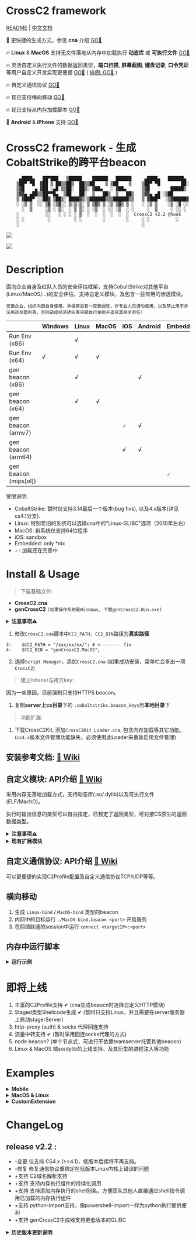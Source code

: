 # CrossC2 framework

[README](README.md) | [中文文档](README_zh.md)

🚀 更快捷的生成方式，参见 **cna** 介绍 [GO📌](#cna插件方式)

🔥 **Linux** & **MacOS** 支持无文件落地从内存中加载执行 **动态库** 或 **可执行文件** [GO📖](https://gloxec.github.io/CrossC2/zh_cn/api/)

🔥 灵活自定义执行文件的数据返回类型，**端口扫描**, **屏幕截图**, **键盘记录**, **口令凭证** 等用户自定义开发实现更便捷 [GO📖](https://gloxec.github.io/CrossC2/zh_cn/api/commons.html)    ( [样例: GO📌](#CustomExtension) )

🔥 自定义通信协议 [GO📖](https://gloxec.github.io/CrossC2/zh_cn/protocol/)

🔥 现已支持横向移动 [GO📌](#横向移动:-使用方法)

🔥 现已支持从内存加载脚本 [GO📌](#内存中运行脚本)

🎉 **Android** & **iPhone** 支持 [GO📌](#Mobile)


# CrossC2 framework - 生成CobaltStrike的跨平台beacon

```
	 ▄████▄   ██▀███   ▒█████    ██████   ██████     ▄████▄   ██████▄
	▒██▀ ▀█  ▓██ ▒ ██▒▒██▒  ██▒▒██    ▒ ▒██    ▒    ▒██▀ ▀█        ██░
	▒▓█    ▄ ▓██ ░▄█ ▒▒██░  ██▒░ ▓██▄   ░ ▓██▄      ▒▓█        █████▒
	▒▓▓▄ ▄██▒▒██▀▀█▄  ▒██   ██░  ▒   ██▒  ▒   ██▒   ▒▓▓▄ ▄█ ░▒██
	▒ ▓███▀ ░░██▓ ▒██▒░ ████▓▒░▒██████▒▒▒██████▒▒   ▒ ▓███▀  ░▒▓█████▓
	░ ░▒ ▒  ░░ ▒▓ ░▒▓░░ ▒░▒░▒░ ▒ ▒▓▒ ▒ ░▒ ▒▓▒ ▒ ░   ░ ░▒ ▒    ░▒ ░▓ ░░
	  ░  ▒     ░▒ ░ ▒░  ░ ▒ ▒░ ░ ░▒  ░ ░░ ░▒  ░ ░     ░  ▒     ░ ░░ ░
	░          ░░   ░ ░ ░ ░ ▒  ░  ░  ░  ░  ░  ░  CrossC2 v2.2 @hook
	░ ░         ░         ░ ░        ░        ░     ░ ░          ░
	░                                               ░     
```

![](media/15901534124389/15985513904454.jpg)

![](media/15848885324084/15848892759774.jpg)


# Description

面向企业自身及红队人员的安全评估框架，支持CobaltStrike对其他平台(Linux/MacOS/...)的安全评估，支持自定义模块，及包含一些常用的渗透模块。

`仅做企业、组织内部自身使用，本框架具有一定脆弱性，非专业人员请勿使用，以及禁止用于非法用途及盈利等，否则造成经济损失等问题自行承担并追究其相关责任!`


|  | Windows | Linux | MacOS | iOS | Android | Embedded |
| --- | --- | --- | --- | --- | --- | --- |
| Run Env (x86) |  | √ |  |  |  |  |
| Run Env (x64) | √ | √ | √ |  |  |  |
| gen beacon (x86) |  | √ |  |  | √ |  |
| gen beacon (x64) |  | √ | √ |  |  |  |
| gen beacon (armv7) |  |  |  | ⍻  | √ |  |
| gen beacon (arm64) |  |  |  | √ | √ |  |
| gen beacon (mips[el]) |  |  |  |  |  | ⍻ |

受限说明:
* CobaltStrike: 暂时仅支持3.14最后一个版本(bug fixs), 以及4.x版本(详见cs4.1分支).
* Linux: 特别老旧的系统可以选择cna中的"Linux-GLIBC"选项（2010年左右）
* MacOS: 新系统仅支持64位程序
* iOS: sandbox 
* Embedded: only *nix
* ⍻ : 加载还在完善中

# Install & Usage

> 下载基础文件:

* **CrossC2.cna**
* **genCrossC2** `(如果操作系统是Windows, 下载genCrossC2.Win.exe)`
<details>
<summary><b>注意事项⚠️</b></summary>
genCrossC2.Win.exe 需要依赖的两个文件为`ucrtbased.dll`,`vcruntime140d.dll`。
</br>可自己安装依赖或者使用issue中提供的文件拷贝至`C:\Windows\System32`
[issue: win_sdk_dll](https://github.com/gloxec/CrossC2/issues/49#issuecomment-748630879)
</details>

1. 修改`CrossC2.cna`脚本中`CC2_PATH, CC2_BIN`路径为**真实路径**
```
3:    $CC2_PATH = "/xxx/xx/xx/"; # <-------- fix
4:    $CC2_BIN = "genCrossC2.MacOS";
```

2. 选择`Script Manager`，添加`CrossC2.cna` (如果成功安装，菜单栏会多出一项 `CrossC2`)


> 建立listener与拷贝key:

因为一些原因，目前强制只支持HTTPS beacon。

1. 复制**server上cs目录**下的 `.cobaltstrike.beacon_keys`到**本地目录**下

> 功能扩展:

1. 下载CrossC2Kit, 添加`CrossC2Kit_Loader.cna`, 包含内存加载等其它功能。(`cs4.x`版本文件管理功能缺失，必须使用此Loader来重新启用文件管理)



## 安装参考文档: [📖 Wiki](https://gloxec.github.io/CrossC2/zh_cn/usage/)

## 自定义模块: API介绍 [📖 Wiki](https://gloxec.github.io/CrossC2/zh_cn/api/)

采用内存无落地加载方式，支持动态库(.so/.dylib)以及可执行文件(ELF/MachO)。


执行时输出信息的类型可以自由指定，已预定了返回类型，可对接CS原生的返回数据类型。

<details>
<summary><b>注意事项⚠️</b></summary>
`⚠️: 虽然文件都是无落地从内存加载，但选用可执行文件(ELF/MachO)的方式在传入参数时，进程是可以在ps中查看到的，不过进程名可以自定义。`
</br>`⚠️: 关于特殊的数据类型，如密码，端口扫描结果等，请参照cs原生功能返回的信息编写，将按照正则匹配。`
</details>

<details>
<summary><b>现有扩展模块</b></summary>

1. 密码dump模块：cc2_mimipenguin 采用开源项目 MimiPenguin2.0，参见 CrossC2Kit/mimipenguin/mimipenguin.cna

2. 认证后门模块：cc2_auth, cc2_ssh sudo/su/passwd等认证后门，ssh被连接及连接其他主机的凭证都将被记录。

3. 信息收集模块：cc2_safari_dump, cc2_chrome_dump, cc2_iMessage_dump, cc2_keychain_dump 常见浏览器的访问记录，以及iMessage聊天内容与钥匙串中保存的认证凭据都将被获取。

4. 流量代理模块：cc2_frp 支持快速TCP/KCP(UDP)的反向socks5加密流量代理。

5. 键盘记录模块：cc2_keylogger 记录用户的键盘输入。

6. 网络探测模块：cc2_portscan, cc2_serverscan 进行端口扫描及服务版本扫描。

7. 权限提升模块：cc2_prompt_spoof 诱导欺骗获取用户账户密码。

8. 任务管理模块：cc2_job 管理内存中运行的模块。

9. ...

</details>


## 自定义通信协议: API介绍 [📖 Wiki](https://gloxec.github.io/CrossC2/zh_cn/protocol/)

可以更便捷的实现C2Profile配置及自定义通信协议TCP/UDP等等。 

## 横向移动

1. 生成 `Linux-bind` / `MacOS-bind` 类型的beacon
2. 内网中的目标运行 `./MacOS-bind.beacon <port>` 开启服务
3. 在网络联通的session中运行 `connect <targetIP>:<port>`

## 内存中运行脚本

<details>
<summary><b>运行示例</b></summary>

可以直接在会话中调用主机中的 **bash** / **python** / **ruby** / **perl** / **php** 等脚本解释器执行传入内存中的脚本。
`进程中不会存在任何信息，所有运行的内容皆从内存中传入解释器`
1. python c:\getsysteminfo.py
2. python import base64;print base64.b64encode('whoami'); print 'a'*40
3. php <?php phpinfo()?>

尝试加载本地脚本:
![](media/15901534124389/16041501958652.jpg)

尝试直接运行脚本语言:
![](media/15901534124389/16041502298949.jpg)

</details>

# 即将上线

1. 丰富的C2Profile支持 ✔︎ (cna生成beaocn时选择自定义HTTP模块)
2. Staged类型Shellcode生成 ✔︎ (暂时只支持Linux，并且需要在server服务器上启动stagerServer)
3. http-proxy (auth) & socks 代理回连支持
4. 流量中转支持 ✔︎ (暂时采用回连socks代理的方式)
5. node beacon? (单个节点式，可进行不依靠teamserver托管其他beacon)
6. Linux & MacOS 端so/dylib的上线支持、及其衍生的进程注入等功能

# Examples

<details>
<summary><b>Mobile</b></summary>

## Mobile
![](media/15848885324084/15848892759774.jpg)

![](media/15848885324084/15848892902723.jpg)

</details>

<details>
<summary><b>MacOS & Linux</b></summary>

## MacOS & Linux

![](media/15794884596715/15795001494711.jpg)
![](media/15824278372797/15824282351545.jpg)

</details>

<details>
<summary><b>CustomExtension</b></summary>

## CustomExtension

开发动态库，自定义数据返回类型，例如实现一些内置功能。


### 键盘记录
![](media/15854585486601/15854592406527.jpg)

### 口令凭证
![](media/15854585486601/15854601104042.jpg)

### 端口扫描
![](media/15854585486601/15854593957704.jpg)

</details>

# ChangeLog

## release v2.2 :

* -变更 仅支持 CS4.x (>=4.1)，低版本后续将不再支持。
* -修复 修复通信协议重绑定在低版本Linux内核上错误的问题
* +支持 C2域名解析支持
* +支持 支持内存执行组件的持续化调用
* +支持 支持添加内存执行的shell别名，方便团队其他人直接通过shell指令调用已加载的内存执行组件
* +支持 python-import支持，像powershell-import一样为python执行提供便利
* +支持 genCrossC2生成器支持更低版本的GLIBC

<details>
<summary><b>历史版本更新说明</b></summary>

## release v2.1 :

* +支持 支持从内存中解析执行脚本
* +支持 支持CobaltStrike 4.1 (详见cs4.1分支)

## release v2.0 :

* -修复 修复文件管理处上传文件时带反斜杠导致路径出错的问题
* -修复 真实环境中多种场景下长时间测试，修复一些隐藏的问题，现在更加稳定
* +支持 更低内核版本系统的支持
* +支持 启动时环境变量自动设置
* +支持 启动时敏感env记录删除
* +支持 启动时可后台服务进程方式挂属init进程下
* +支持 增加session spawn功能
* +支持 增加session 设置环境变量的功能
* +支持 增加session getsystem权限提升功能
* +支持 增加session 处理多个合并任务的解析功能
* +支持 增加 Mac & Linux 横向移动的功能

## release v1.5 :

* -修复 修复genCrossC2的通讯协议重绑定错误

## release v1.4 :

* -修复 Linux后台进程与joblist显示错误的问题

## release v1.3 :

* +支持 支持自定义通信协议 (HTTP, TCP, UDP...) .
* +支持 新添加了joblist模块，可用来管理内存中持续运行的模块.
* +支持 添加了反向代理模块{TCP/KCP(UDP)}，同样属于内存无落地运行.


md5(genCrossC2.Linux) = 221b3ede4e78fee80f59946f116d7245

md5(genCrossC2.MacOS) = d216cad3fe3c25ead46b85c7ad7051f1

md5(genCrossC2.Win.exe) = a573506e8825b46b041ac3b9307a656b

## release v1.2 :

* +支持 可以支持选择生成beacon时所需的key文件.
* +支持 支持生成shellcode.
* -变更 不再依赖cobaltstrike.jar (意味着CrossC2插件可以放在任意位置).
* -变更 更加便捷的Unix系统上线方式.

md5(genCrossC2.Linux) = 2ef7250cc3787d3cbd1e6f99c3c434aa

md5(genCrossC2.MacOS) = eaabde94dd7fed8dabb37cd67a1171c4

md5(genCrossC2.Win.exe) = c65ac808ed3a1000b3ff4ebb8c48ea4e

## release v1.1 :

* -修复 内存加载执行功能的多国语言乱码问题修复

md5(genCrossC2.Linux) = 2347ed6e30e4655b793a6dbb4d33d25c

md5(genCrossC2.MacOS) = f530333500a76fe228864f8901af4104

md5(genCrossC2.Win.exe) = c223e31b2674a8a11d3254f92259e87a

## release v1.0 :

* -修复 真实环境中多种场景下长时间多次测试，修复一些隐藏的问题，现在更加稳定
* +支持 Linux & MacOS 支持无文件内存加载执行
* +支持 预留CS内置数据类型，更加丰富的用户自定义插件返回数据类型，可自由便捷实现'portscan'等等原生功能

md5(genCrossC2.Linux) = 12295998d4bffd5b4c4a411fb33428bb

md5(genCrossC2.MacOS) = c88ce9df47529b243e2215a866d445c5

md5(genCrossC2.Win.exe) = 51d1814f1ebbab634bce0373ceb7cee6

## release v0.4 :

* -变更 shell命令执行时采用后台多线程方式
* -变更 shell命令执行时错误输出重定向到标准输出
* +支持 增加后台文件下载功能

md5(genCrossC2.Linux) = b2e34f721ec2543b6625e33c8c2935df

md5(genCrossC2.MacOS) = 4e38a9d9a3eeff309648afc02e2e7664

## release v0.3 :

* +支持 老系统Linux上低版本GLIBC的兼容 (2010年左右)

## release v0.2 : 

* -修复 Linux genCrossC2.Linux 崩溃的bug.
* -修复 大文件上传时末尾字节写入不全的bug.
* +支持 GUI的文件管理器.

md5(genCrossC2.Linux) = 8256374d88c2149efc102aff7e90b3f9

md5(genCrossC2.MacOS) = 08fce0a5d964a091d8bf2344d7ab809e

## release v0.1 : 

* 支持 生成 Linux & MacOS beacon.

md5(genCrossC2.Linux) = f4c0cc85c7cdd096d2b7febedc037538

md5(genCrossC2.MacOS) = 79fff0505092fc2055824ed1289ce8f9


</details>







